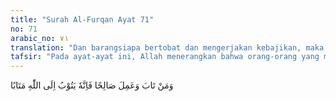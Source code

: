 ```yaml
---
title: "Surah Al-Furqan Ayat 71"
no: 71
arabic_no: ٧١
translation: "Dan barangsiapa bertobat dan mengerjakan kebajikan, maka sesungguhnya dia bertobat kepada Allah dengan tobat yang sebenar-benarnya."
tafsir: "Pada ayat-ayat ini, Allah menerangkan bahwa orang-orang yang mengerjakan perbuatan dosa seperti tersebut pada ayat di atas, lalu bertobat dengan sebenar-benar tobat, kembali beriman, serta selalu berbuat amal saleh, perbuatan mereka yang jahat itu akan diganti dengan kebaikan dan pahala yang berlipat ganda karena Allah adalah Maha Pengampun, Maha Pengasih dan Maha Penyayang. Menurut sebagian mufasir, penggantian dosa kejahatan dengan pahala kebaikan itu ialah dengan menghapuskan segala dosa yang telah dikerjakan di masa yang lalu karena tobat yang benar, kemudian amal kebaikan yang dikerjakannya sesudah bertobat dilipatgandakan pahalanya sehingga bisa menghapus dosa yang telah dilakukan dahulu. \n\nMufasir-mufasir lain mengatakan bahwa Allah memberikan kepada orang yang bertobat itu pahala yang seimbang banyaknya dengan dosa yang telah dikerjakan. Kemudian dia bertobat dan mengerjakan amal yang baik, maka amal yang baik itu akan diberi pahala yang berlipat ganda pula. Jadi orang yang bertobat itu mendapat dua kebaikan yaitu dosa-dosanya yang terdahulu dihapuskan dan kemudian diberi pula pahala yang sama banyaknya dengan dosa yang telah dikerjakannya itu.\n\nDalam sebuah hadis, diriwayatkan bahwa:\n\nDari Abu thawil Syathab al-Mamdud, ia menghadap Nabi saw dan bertanya, \"Apakah pendapat anda tentang seseorang yang mengerjakan segala dosa, tidak ada perbuatan dosa kecuali ia lakukan. Apakah tobatnya diterima? Nabi saw menjawab, \"Apakah kamu sudah masuk Islam?\" Dia menjawab, \"Saya sendiri bersaksi bahwa tidak ada tuhan selain Allah Yang Maha Esa dan tidak ada sekutu bagi-Nya. Dan engkau adalah utusan Allah.\" Nabi saw berkata, \"Ya, benar. Kamu mengerjakan kebajikan dan meninggalkan keburukan. Maka Allah akan menjadikan untukmu kebaikan semuanya.\" Dia bertanya lagi, \"Semua kesalahanku diampuni?\" \"Ya,\" jawab Nabi saw. \"Allahu Akbar,\" kata orang tadi, dan dia terus bertakbir sampai pergi tidak kelihatan. (Riwayat al-thabrani)\n\nKemudian Allah menyatakan bahwa tobat yang diterima itu haruslah diiringi dengan perbuatan baik. Tobat dimulai dengan penyesalan atas perbuatan jahat yang telah dilaksanakan, dan berhenti dari berbuat maksiat, diiringi dengan perbuatan baik untuk menjadi bukti bahwa tobat itu adalah tobat yang sebenarnya dan dilakukan dengan sungguh-sungguh (nasuha)."
---
```

وَمَنْ تَابَ وَعَمِلَ صَالِحًا فَاِنَّهٗ يَتُوْبُ اِلَى اللّٰهِ مَتَابًا 